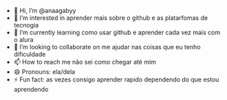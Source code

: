 - 👋 Hi, I’m @anaagabyy
- 👀 I’m interested in aprender mais sobre o github e as platarfomas de tecnogia
- 🌱 I’m currently learning como usar github e aprender cada vez mais com o alura
- 💞️ I’m looking to collaborate on me ajudar nas coisas que eu tenho dificuldade
- 📫 How to reach me não sei como chegar até mim
- 😄 Pronouns: ela/dela
- ⚡ Fun fact: as vezes consigo aprender rapido dependendo do que estou aprendendo

<!---
anaagabyy/anaagabyy is a ✨ special ✨ repository because its `README.md` (this file) appears on your GitHub profile.
You can click the Preview link to take a look at your changes.
--->
